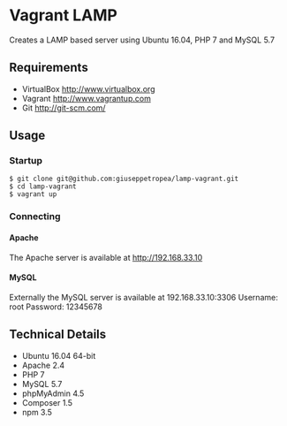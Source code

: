 Vagrant LAMP
============

Creates a LAMP based server using Ubuntu 16.04, PHP 7 and MySQL 5.7

Requirements
------------
* VirtualBox <http://www.virtualbox.org>
* Vagrant <http://www.vagrantup.com>
* Git <http://git-scm.com/>

Usage
-----

### Startup

```
$ git clone git@github.com:giuseppetropea/lamp-vagrant.git
$ cd lamp-vagrant
$ vagrant up
```

### Connecting

#### Apache
The Apache server is available at <http://192.168.33.10>

#### MySQL
Externally the MySQL server is available at 192.168.33.10:3306
Username: root
Password: 12345678

Technical Details
-----------------
* Ubuntu 16.04 64-bit
* Apache 2.4
* PHP 7
* MySQL 5.7
* phpMyAdmin 4.5
* Composer 1.5
* npm 3.5